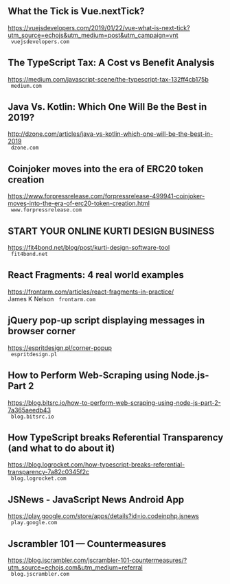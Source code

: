 ## What the Tick is Vue.nextTick?  
https://vuejsdevelopers.com/2019/01/22/vue-what-is-next-tick?utm_source=echojs&utm_medium=post&utm_campaign=vnt  
 ` vuejsdevelopers.com`
  

## The TypeScript Tax: A Cost vs Benefit Analysis  
https://medium.com/javascript-scene/the-typescript-tax-132ff4cb175b  
 ` medium.com`
  

## Java Vs. Kotlin: Which One Will Be the Best in 2019?  
http://dzone.com/articles/java-vs-kotlin-which-one-will-be-the-best-in-2019  
 ` dzone.com`
  

## Coinjoker moves into the era of ERC20 token creation  
https://www.forpressrelease.com/forpressrelease-499941-coinjoker-moves-into-the-era-of-erc20-token-creation.html  
 ` www.forpressrelease.com`
  

## START YOUR ONLINE KURTI DESIGN BUSINESS  
https://fit4bond.net/blog/post/kurti-design-software-tool  
 ` fit4bond.net`
  

## React Fragments: 4 real world examples  
https://frontarm.com/articles/react-fragments-in-practice/  
James K Nelson ` frontarm.com`
  

## jQuery pop-up script displaying messages in browser corner  
https://espritdesign.pl/corner-popup  
 ` espritdesign.pl`
  

## How to Perform Web-Scraping using Node.js- Part 2  
https://blog.bitsrc.io/how-to-perform-web-scraping-using-node-js-part-2-7a365aeedb43  
 ` blog.bitsrc.io`
  

## How TypeScript breaks Referential Transparency (and what to do about it)  
https://blog.logrocket.com/how-typescript-breaks-referential-transparency-7a82c0345f2c  
 ` blog.logrocket.com`
  

## JSNews - JavaScript News Android App  
https://play.google.com/store/apps/details?id=io.codeinphp.jsnews  
 ` play.google.com`
  

## Jscrambler 101 — Countermeasures  
https://blog.jscrambler.com/jscrambler-101-countermeasures/?utm_source=echojs.com&utm_medium=referral  
 ` blog.jscrambler.com`
  

